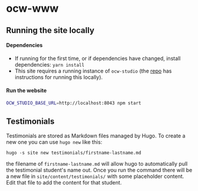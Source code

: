 # ocw-www

## Running the site locally

#### Dependencies
- If running for the first time, or if dependencies have changed, install dependencies: `yarn install`
- This site requires a running instance of `ocw-studio` (the [repo](https://github.com/mitodl/ocw-studio) has 
  instructions for running this locally).

#### Run the website
```bash
OCW_STUDIO_BASE_URL=http://localhost:8043 npm start
```

## Testimonials

Testimonials are stored as Markdown files managed by Hugo. To create a new one
you can use `hugo new` like this:

```
hugo -s site new testimonials/firstname-lastname.md
```

the filename of `firstname-lastname.md` will allow hugo to automatically pull
the testimonial student's name out. Once you run the command there will be a
new file in `site/content/testimonials/` with some placeholder content. Edit
that file to add the content for that student.
